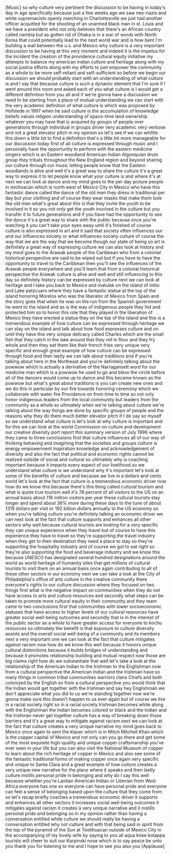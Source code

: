 
[Music]
so why culture very pertinent the
discussion to be having in today&#39;s day
in age specifically because just a few
weeks ago we saw neo-nazis and white
supremacists openly marching in
Charlottesville we just had another
officer acquitted for the shooting of an
unarmed black man in st. Louis and we
have a president who not only believes
that there&#39;s an African country called
nambia but as gotten rid of Dhaka is in
a war of words with North Korea that
could potentially lead to the next world
war and is how bent I&#39;m building a wall
between the u.s. and Mexico why culture
is a very important discussion to be
having at this very moment and indeed it
is the impetus for the incident the
creation of the providence cultural
equity initiative my attempts to balance
my american indian culture and heritage
along with my social justice efforts
along with my efforts to just empower
the community as a whole to be more
self-reliant and self-sufficient so
before we begin our discussion we should
probably start with an understanding of
what culture is and I say that because
culture is such a dynamic element that
I&#39;m sure if I went around this room and
asked each of you what culture is I
would get a different definition from
you all and if we&#39;re gonna have a
discussion we need to be starting from a
place of mutual understanding we can
start with the very academic definition
of what culture is which was proposed by
Hofstede in 1997 when he said culture is
the accumulation of knowledge beliefs
values religion understanding of
space-time land ownership whatever you
may have that is acquired by groups of
people over generations through
individual in groups driver very
academic very verbose and not a great
elevator pitch in my opinion so let&#39;s
see if we can whittle this down a little
bit to find a definition that&#39;s a little
bit more manageable for our discussion
today first of all culture is expressed
through music and I personally have the
opportunity to perform with the eastern
medicine singers which is an Eastern
woodland American Indian Algonquian drum
group they tribals throughout the New
England region and beyond sharing our
culture through our music letting people
know that the Eastern woodlands
is alive and well it&#39;s a great way to
share the culture
it&#39;s a great way to express it to let
people know what your culture is and
where it&#39;s at
next we can look at dance and my mind
goes to the per day picture people in
michoacán which is north west of Mexico
City in Mexico who have this fantastic
dance called the dance of the old men
they dress in traditional per day but
your clothing and of course they wear
masks that make them look like old men
what&#39;s great about this is that they
invite the youth to be involved in it so
you not only get the youth involved in
the culture but you transfer it to
future generations and if you have had
the opportunity to see the dance it&#39;s a
great way to share with the public
because once you&#39;re watching it you
can&#39;t take your eyes away until it&#39;s
finished
of course culture is also expressed in
art and it said that society often
influences our and our influences
society or what influences society
culture of course the way that we are
the way that we become though our state
of being
so art is definitely a great way of
expressing culture we can also look at
history and my mind goes to the Arawak
people of the Caribbean who from a
colonial historical perspective are said
to be wiped out but if you have to have
the opportunity to travel to the
Caribbean then you&#39;ll see the influences
of the Arawak people everywhere and
you&#39;ll learn that from a colonial
historical perspective the Arawak
culture is alive and well and still
influencing to this day
so definitely history can be expressed
by culture next we can look at heritage
and I take you back to Mexico and
matulak on the island of initio and Lake
patzcuaro where they have a fantastic
statue at the top of the island honoring
Morelos who was the liberator of Mexico
from Spain and the story goes that when
he was on the run from the Spanish
government he went to the island and as
is the way of indigenous people they hid
and protected him so to honor this role
that they played in the liberation of
Mexico they have erected a statue they
on the top of the island and this is a
tremendous example of how culture can be
expressed through heritage we can stay
on the island and talk about how food
expresses culture and on until they have
this very unique delicacy called Charles
which are the small fish that they catch
in the lake around that they roll in
flour and they fry whole and then they
eat them like their french fries very
unique very specific and enough
great example of how culture can be
expressed through food and then lastly
we can talk about traditions and if
you&#39;re talking about here in the
Northeast and you&#39;re definitely talking
about the powwow which is actually a
derivative of the Narragansett word for
our medicine man which is a powwow he
used to go and bless the circle before
all of the dancers would come up to
dance and this became known as the
powwow but what&#39;s great about traditions
is you can create new ones and we do
this in particular by our fire towards
honoring ceremony which we collaborate
with water fire Providence on from time
to time so not only honor indigenous
leaders from the local community but
leaders from the community as a whole so
ultimately when we&#39;re talking about
culture we&#39;re talking about the way
things are done by specific groups of
people and the reasons why they do them
much better elevator pitch if I do say
so myself
so we understand what culture is let&#39;s
look at why culture is important and for
this we can look at the world Commission
on culture and development our creative
diversity port report this summary
version of July 1996 where they came to
three conclusions first that culture
influences all of our way of thinking
behaving and imagining that the
societies and groups culture is energy
empowerment inspiration knowledge and
acknowledgement of diversity and also
the fact that political and economic
rights cannot be realized outside of
social and cultural so ultimately why is
coaching important because it impacts
every aspect of our livelihood so we
understand what culture is we understand
why it&#39;s important let&#39;s look at some of
the benefits of culture and because we
live in a dollars and cents world let&#39;s
look at the fact that culture is a
tremendous economic driver now how do we
know this because there&#39;s this thing
called cultural tourism and what is
quote true tourism well it&#39;s 78 percent
of all visitors to the US on an annual
basis about 118 million visitors per
year
these cultural tourists stay longer and
spend about 36% more during these days
to the tune of about 1319 dollars per
visit or 192 billion dollars annually to
the US economy so when you&#39;re talking
culture you&#39;re definitely talking an
economic driver we can next look at the
fact that culture supports and enhances
all other sectors why well because
cultural tourists are looking for a very
specific
they can unique experience when they
travel but of course to have this
experience they have to travel so
they&#39;re supporting the travel industry
when they get to their destination they
need a place to stay so they&#39;re
supporting the hospitality industry and
of course we got to eat right so they&#39;re
also supporting the food and beverage
industry and we know this because UNESCO
has designated several hundred
designations around the world as world
heritage of humanity sites that get
millions of cultural tourists to visit
them on an annual basis once again
contributing to all of these other
sectors in our economy next we can take
a look at the City of Philadelphia&#39;s
office of arts culture in the creative
community there everyone&#39;s rights to our
culture discussion where they focused on
two things first what is the negative
impact on communities when they do not
have access to arts and culture
resources and secondly what steps can be
taken to promote more cultural equity in
their community and they team came to
two conclusions first that communities
with lower socioeconomic statuses that
have access to higher levels of our
cultural resources have greater social
well-being outcomes and secondly that is
in the interest of the public sector as
a whole to have greater access for
everyone to kochu resources so
ultimately the benefit is that exposure
to culture diversity assists and the
overall social well-being of a community
and its members next a very important
one we can look at the fact that culture
mitigates against racism now how do we
know this well because it honors unique
cultural distinctions because it builds
bridges of understanding and because it
promotes relationship building and
mutual respect now those are big claims
right how do we substantiate that well
let&#39;s take a look at the relationship of
the American Indian to the Irishman to
the Englishman now from a cultural
perspective the American Indian and the
Irishman have so many things in common
tribal communities warriors clans Chiefs
and both colonized by the English so
from a cultural perspective you would
think that the Indian would get together
with the Irishman and say hey Englishman
we don&#39;t appreciate what you did to us
we&#39;re standing together now we&#39;re gonna
make sure this doesn&#39;t happen to us ever
again but of course we live in a racial
society right so in a racial society
Irishman becomes white along with the
Englishman the Indian becomes colored or
black and the Indian and the Irishman
never get together culture has a way of
breaking down those barriers and it&#39;s a
great way to mitigate against racism
next we can look at the fact that
culture creates a very unique narrative
my mind goes back to Mexico once again
to sent the klauer which is in Mitch
Mitchell Khan which is the copper
capital of Mexico and not only can you
go there and get some of the most
exquisite high-quality and unique copper
craftsmanship you&#39;ve ever seen in your
life but you can also visit the National
Museum of copper to learn about the rich
heritage of copper in Mexico and also
see some of the fantastic traditional
forms of making copper once again very
specific and unique to Santa Clara and a
great example of how culture creates a
very unique new narrative for the place
where it speaks
and then lastly culture instills
personal pride in belonging and why do I
say this
well because whether you&#39;re Laotian
American Indian or Liberian from West
Africa everyone has one so everyone can
have personal pride and everyone can
feel a sense of belonging based upon the
culture that they come from so let&#39;s
recap briefly coaches a tremendous
economic driver it supports and enhances
all other sectors it increases social
well-being outcomes it mitigates against
racism it creates a very unique
narrative and it instills personal pride
and belonging so in my opinion rather
than having a conversation entitled
white culture we should really be having
a conversation entitled why not culture
and with that being said in spirit from
the top of the pyramid of the Sun at
Teotihuacan outside of Mexico City in
the accompanying of my lovely wife by
saying to you all
aqua knee kotappa tourists will cheer to
suit our Karpinski nose which is to say
peace be unto you thank you for
listening to me and I hope to see you
also
you
[Applause]
